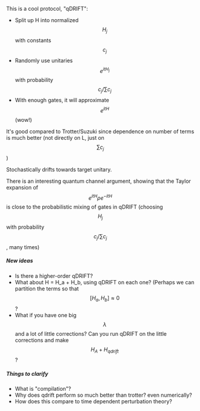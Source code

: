 
This is a cool protocol, "qDRIFT":

* Split up H into normalized $$H_j$$ with constants $$c_j$$
* Randomly use unitaries $$e^{itH_j}$$ with probability $$c_j / \sum c_j$$
* With enough gates, it will approximate $$e^{itH}$$ (wow!)

It's good compared to Trotter/Suzuki since dependence on number of terms is much better (not directly on L, just on $$\sum c_j$$)

Stochastically drifts towards target unitary.

There is an interesting quantum channel argument, showing that the Taylor expansion of $$e^{itH}\rho e^{-itH}$$ is close to the probabilistic mixing of gates in qDRIFT (choosing $$H_j$$ with probability $$c_j/\sum c_j$$, many times)

##### New ideas

* Is there a higher-order qDRIFT?
* What about H = H_a + H_b, using qDRIFT on each one? (Perhaps we can partition the terms so that $$[H_a, H_b] \approx 0$$ ?
* What if you have one big $$\lambda$$ and a lot of little corrections? Can you run qDRIFT on the little corrections and make $$H_A + H_{qdrift}$$?

##### Things to clarify

* What is "compilation"?
* Why does qdrift perform so much better than trotter? even numerically?
* How does this compare to time dependent perturbation theory?
